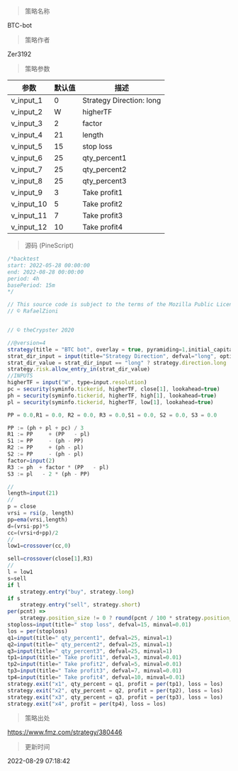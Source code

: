 
> 策略名称

BTC-bot

> 策略作者

Zer3192



> 策略参数



|参数|默认值|描述|
|----|----|----|
|v_input_1|0|Strategy Direction: long|short|all|
|v_input_2|W|higherTF|
|v_input_3|2|factor|
|v_input_4|21|length|
|v_input_5|15| stop loss|
|v_input_6|25| qty_percent1|
|v_input_7|25| qty_percent2|
|v_input_8|25| qty_percent3|
|v_input_9|3| Take profit1|
|v_input_10|5| Take profit2|
|v_input_11|7| Take profit3|
|v_input_12|10| Take profit4|


> 源码 (PineScript)

``` javascript
/*backtest
start: 2022-05-28 00:00:00
end: 2022-08-28 00:00:00
period: 4h
basePeriod: 15m
*/

// This source code is subject to the terms of the Mozilla Public License 2.0 at https://mozilla.org/MPL/2.0/
// © RafaelZioni


// © theCrypster 2020

//@version=4
strategy(title = "BTC bot", overlay = true, pyramiding=1,initial_capital = 10000, default_qty_type= strategy.percent_of_equity, default_qty_value = 100, calc_on_order_fills=false, slippage=0,commission_type=strategy.commission.percent,commission_value=0.075)
strat_dir_input = input(title="Strategy Direction", defval="long", options=["long", "short", "all"])
strat_dir_value = strat_dir_input == "long" ? strategy.direction.long : strat_dir_input == "short" ? strategy.direction.short : strategy.direction.all
strategy.risk.allow_entry_in(strat_dir_value)
//INPUTS
higherTF = input("W", type=input.resolution)
pc = security(syminfo.tickerid, higherTF, close[1], lookahead=true)
ph = security(syminfo.tickerid, higherTF, high[1], lookahead=true)
pl = security(syminfo.tickerid, higherTF, low[1], lookahead=true)

PP = 0.0,R1 = 0.0, R2 = 0.0, R3 = 0.0,S1 = 0.0, S2 = 0.0, S3 = 0.0

PP := (ph + pl + pc) / 3
R1 := PP     + (PP   - pl)
S1 := PP     - (ph - PP)
R2 := PP     + (ph - pl)
S2 := PP     - (ph - pl)
factor=input(2)
R3 := ph  + factor * (PP   - pl) 
S3 := pl   - 2 * (ph - PP) 

// 
length=input(21)
//
p = close
vrsi = rsi(p, length)
pp=ema(vrsi,length)
d=(vrsi-pp)*5
cc=(vrsi+d+pp)/2
//
low1=crossover(cc,0)

sell=crossover(close[1],R3) 
//
l = low1
s=sell
if l 
    strategy.entry("buy", strategy.long)
if s 
    strategy.entry("sell", strategy.short)
per(pcnt) =>
    strategy.position_size != 0 ? round(pcnt / 100 * strategy.position_avg_price / syminfo.mintick) : float(na)
stoploss=input(title=" stop loss", defval=15, minval=0.01)
los = per(stoploss)
q1=input(title=" qty_percent1", defval=25, minval=1)
q2=input(title=" qty_percent2", defval=25, minval=1)
q3=input(title=" qty_percent3", defval=25, minval=1)
tp1=input(title=" Take profit1", defval=3, minval=0.01)
tp2=input(title=" Take profit2", defval=5, minval=0.01)
tp3=input(title=" Take profit3", defval=7, minval=0.01)
tp4=input(title=" Take profit4", defval=10, minval=0.01)
strategy.exit("x1", qty_percent = q1, profit = per(tp1), loss = los)
strategy.exit("x2", qty_percent = q2, profit = per(tp2), loss = los)
strategy.exit("x3", qty_percent = q3, profit = per(tp3), loss = los)
strategy.exit("x4", profit = per(tp4), loss = los)

```

> 策略出处

https://www.fmz.com/strategy/380446

> 更新时间

2022-08-29 07:18:42
